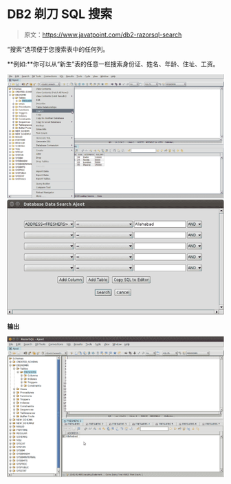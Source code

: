 # DB2 剃刀 SQL 搜索

> 原文：<https://www.javatpoint.com/db2-razorsql-search>

“搜索”选项便于您搜索表中的任何列。

**例如:**你可以从“新生”表的任意一栏搜索身份证、姓名、年龄、住址、工资。

![DB2 search1](img/33301513b12ef48c1bc193bf22253f97.png) ![DB2 search2](img/342a0810afbb196b894a7e8741294632.png)

**输出**

![DB2 Search3](img/d4496009a807e1eb52071cd3f3d0ee25.png)